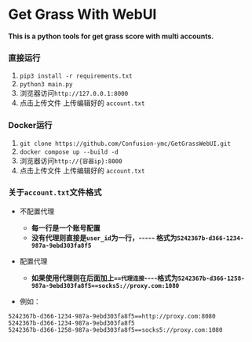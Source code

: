 # Get Grass With WebUI

**This is a python tools for get grass score with multi accounts.**

### **直接运行**
1. ```pip3 install -r requirements.txt```
2. ```python3 main.py```
3. 浏览器访问`http://127.0.0.1:8000`
4. 点击上传文件 上传编辑好的 `account.txt`

### **Docker运行**
1. `git clone https://github.com/Confusion-ymc/GetGrassWebUI.git`
2. `docker compose up --build -d`
3. 浏览器访问`http://{容器ip}:8000`
4. 点击上传文件 上传编辑好的 `account.txt`

### 关于`account.txt`文件格式
- 不配置代理
  - **每一行是一个账号配置** 
  - **没有代理则直接是`user_id`为一行，----- 格式为`5242367b-d366-1234-987a-9ebd303fa8f5`**
- 配置代理
  - **如果使用代理则在后面加上`==代理连接`----格式为`5242367b-d366-1258-987a-9ebd303fa8f5==socks5://proxy.com:1080`**

- 例如：
 ```text
5242367b-d366-1234-987a-9ebd303fa8f5==http://proxy.com:8080
5242367b-d366-1234-987a-9ebd303fa8f5
5242367b-d366-1258-987a-9ebd303fa8f5==socks5://proxy.com:1080
 ```
